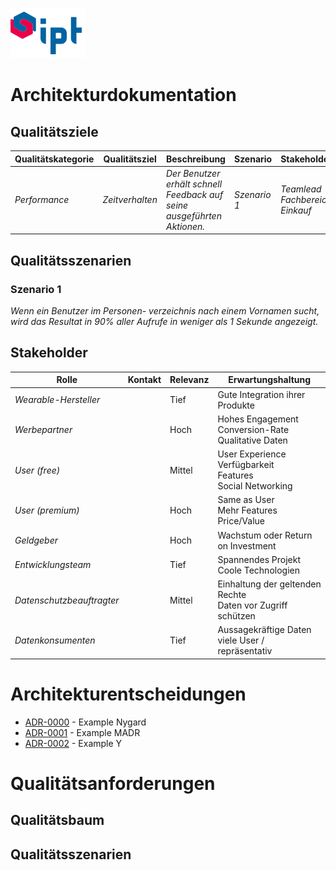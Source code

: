 ![ipt](./images/ipt.png)
# Architekturdokumentation

## Qualitätsziele


| Qualitätskategorie      | Qualitätsziel        | Beschreibung        | Szenario     | Stakeholder                    |
|--------------|----------------|-----------------|--------------|--------------------------------|
| *Performance* | *Zeitverhalten* | *Der Benutzer erhält schnell Feedback auf seine ausgeführten Aktionen.* | *Szenario 1* | *Teamlead Fachbereich Einkauf* |


## Qualitätsszenarien

### Szenario 1

*Wenn ein Benutzer im Personen- verzeichnis nach einem Vornamen sucht, wird das Resultat in 90% aller Aufrufe in weniger als 1 Sekunde angezeigt.*



## Stakeholder

| Rolle                     | Kontakt | Relevanz | Erwartungshaltung                                            |
| ------------------------- | ------- | -------- | ------------------------------------------------------------ |
| *Wearable-Hersteller*     |         | Tief     | Gute Integration ihrer Produkte                              |
| *Werbepartner*            |         | Hoch     | Hohes Engagement<br />Conversion-Rate<br />Qualitative Daten<br /> |
| *User (free)*             |         | Mittel   | User Experience<br />Verfügbarkeit<br />Features<br />Social Networking |
| *User (premium)*          |         | Hoch     | Same as User<br />Mehr Features<br />Price/Value             |
| *Geldgeber*               |         | Hoch     | Wachstum oder Return on Investment                           |
| *Entwicklungsteam*        |         | Tief     | Spannendes Projekt<br />Coole Technologien                   |
| *Datenschutzbeauftragter* |         | Mittel   | Einhaltung der geltenden Rechte<br />Daten vor Zugriff schützen<br /> |
| *Datenkonsumenten*        |         | Tief     | Aussagekräftige Daten<br />viele User / repräsentativ        |



# Architekturentscheidungen

* [ADR-0000](./adr/0000-nygard-example.md) - Example Nygard
* [ADR-0001](./adr/0001-MADR-example.md) - Example MADR
* [ADR-0002](./adr/0002-Y-example.md) - Example Y


# Qualitätsanforderungen

## Qualitätsbaum

## Qualitätsszenarien
